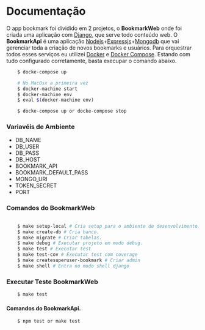 Documentação
============

O app bookmark foi dividido em 2 projetos, o **BookmarkWeb** onde foi criada uma aplicação com [Django](https://www.djangoproject.com/), que serve todo conteúdo web.
O **BookmarkApi** é uma aplicação [Nodejs](https://nodejs.org/en/)+[Expressjs](http://expressjs.com/pt-br/)+[Mongodb](https://www.mongodb.com/)
que vai gerenciar toda a criação de novos bookmarks e usuários.
Para orquestrar todos esses serviços eu utilizei [Docker](https://www.docker.com/) e [Docker Compose](https://docs.docker.com/compose/). Estando com tudo configurado corretamente, basta execupar o comando
abaixo.

```bash
    $ docke-compose up

    # No MacOsx a primeira vez
    $ docker-machine start
    $ docker-machine env
    $ eval $(docker-machine env)

    $ docke-compose up or docke-compose stop
```
### Variavéis de Ambiente
- DB_NAME
- DB_USER
- DB_PASS
- DB_HOST
- BOOKMARK_API
- BOOKMARK_DEFAULT_PASS
- MONGO_URI
- TOKEN_SECRET
- PORT

### Comandos do BookmarkWeb
```bash

    $ make setup-local # Cria setup para o ambiente de desenvolvimento.
    $ make create-db # Cria banco.
    $ make migrate # Criar tabelas.
    $ make debug # Executar projeto em modo debug.
    $ make test # Executar test
    $ make test-cov # Executar test com coverage
    $ make createsuperuser-bookmark # Criar admin
    $ make shell # Entra no modo shell django
```

### Executar Teste BookmarkWeb
```bash
    $ make test
```

#### Comandos do BookmarkApi.
```bash
    $ npm test or make test
```
